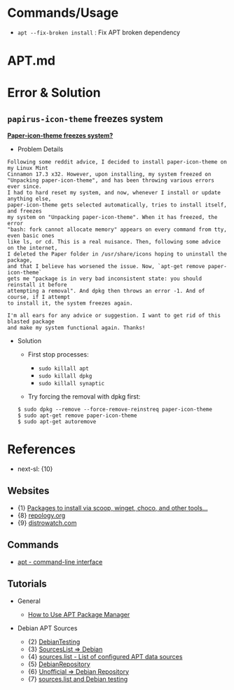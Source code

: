 # Commands/Usage

* `apt --fix-broken install` : Fix APT broken dependency

# APT.md

# Error & Solution

## `papirus-icon-theme` freezes system

**[Paper-icon-theme freezes system?](https://www.reddit.com/r/linuxmint/comments/5ecdut/papericontheme_freezes_system/)**

* Problem Details
```
Following some reddit advice, I decided to install paper-icon-theme on my Linux Mint 
Cinnamon 17.3 x32. However, upon installing, my system freezed on 
"Unpacking paper-icon-theme", and has been throwing various errors ever since. 
I had to hard reset my system, and now, whenever I install or update anything else, 
paper-icon-theme gets selected automatically, tries to install itself, and freezes 
my system on "Unpacking paper-icon-theme". When it has freezed, the error 
"bash: fork cannot allocate memory" appears on every command from tty, even basic ones 
like ls, or cd. This is a real nuisance. Then, following some advice on the internet, 
I deleted the Paper folder in /usr/share/icons hoping to uninstall the package, 
and that I believe has worsened the issue. Now, `apt-get remove paper-icon-theme` 
gets me "package is in very bad inconsistent state: you should reinstall it before 
attempting a removal". And dpkg then throws an error -1. And of course, if I attempt 
to install it, the system freezes again.

I'm all ears for any advice or suggestion. I want to get rid of this blasted package 
and make my system functional again. Thanks!
```

* Solution
  * First stop processes:
    * `sudo killall apt`
    * `sudo killall dpkg`
    * `sudo killall synaptic`

  * Try forcing the removal with dpkg first:
  ```
  $ sudo dpkg --remove --force-remove-reinstreq paper-icon-theme
  $ sudo apt-get remove paper-icon-theme
  $ sudo apt-get autoremove
  ```

# References

* next-sl: {10}

## Websites

* {1} [Packages to install via scoop, winget, choco, and other tools...](https://gist.github.com/mikepruett3/7ca6518051383ee14f9cf8ae63ba18a7)
* {8} [repology.org](https://repology.org/)
* {9} [distrowatch.com](https://distrowatch.com/)

## Commands

* [apt - command-line interface](https://man.archlinux.org/man/apt.8.en)

## Tutorials

* General
  * [How to Use APT Package Manager](https://phoenixnap.com/kb/apt-package-manager)

* Debian APT Sources
  * {2} [DebianTesting](https://wiki.debian.org/DebianTesting)
  * {3} [SourcesList => Debian](https://wiki.debian.org/SourcesList)
  * {4} [sources.list - List of configured APT data sources](https://manpages.debian.org/bookworm/apt/sources.list.5.en.html)
  * {5} [DebianRepository](https://wiki.debian.org/DebianRepository)
  * {6} [Unofficial => Debian Repository](https://wiki.debian.org/DebianRepository/Unofficial)
  * {7} [sources.list and Debian testing](https://www.reddit.com/r/debian/comments/1alt66a/sourceslist_and_debian_testing/)
